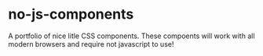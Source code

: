 # no-js-components
A portfolio of nice litle CSS components. These compoents will work with all modern browsers and require not javascript to use!
